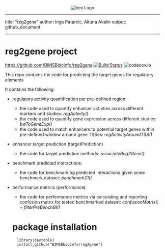 <a name="logo"/>
<div align="center">
<img src="https://github.com/IngaPa/reg2gene/blob/master/pkg/inst/hex-reg2gene.png" alt="hex Logo"  ></img>
</a>
</div>


---
title: "reg2gene"
author: Inga Patarcic, Altuna Akalin
output: github_document

---

# reg2gene project
https://github.com/BIMSBbioinfo/reg2gene
[![Build Status](https://travis-ci.com/BIMSBbioinfo/reg2gene.svg?token=tbzbkRWzhYxzsSPxmQqw&branch=master)](https://travis-ci.com/BIMSBbioinfo/reg2gene)
![codecov.io](https://codecov.io/github/BIMSBbioinfo/reg2gene/coverage.svg?branch=master)






This repo contains the code for predicting the target genes for regulatory elements

It contains the following:


-  regulatory activity quantification per pre-defined region: 
    - the code used to quantify enhancer activties across different markers and studies: *regActivity()*
    - the code used to quantify gene expression across different studies: *bwToGeneExp()*
    - the code used to match enhancers to potential target genes within pre-defined window around gene TSSes: *regActivityAroundTSS()*
- enhancer target prediction (targetPrediction)
    - the code for target prediction methods: *associateReg2Gene()*
- benchmark predicted interactions:
   - the code for benchmarking predicted interactions given some benchmark dataset: *benchmarkGI()*
- performance metrics (performance):
    -  the code for performance metrics via calculating and reporting confusion matrix for tested benchmarked dataset: *confusionMatrix()* + *filterPreBenchGI()*
    
    
    
    # package installation
    
        library(devtools)
        install_github("BIMSBbioinfo/reg2gene")
    

